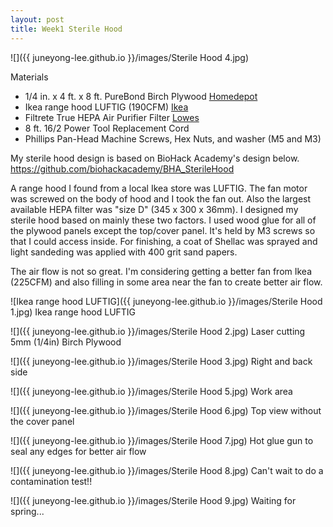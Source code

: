 ```yaml
---
layout: post
title: Week1 Sterile Hood
---
```


![]({{ juneyong-lee.github.io }}/images/Sterile Hood 4.jpg)

Materials
- 1/4 in. x 4 ft. x 8 ft. PureBond Birch Plywood [Homedepot](https://www.homedepot.com/p/Columbia-Forest-Products-1-4-in-x-4-ft-x-8-ft-PureBond-Birch-Plywood-165891/100092485)
- Ikea range hood LUFTIG (190CFM) [Ikea](https://www.ikea.com/us/en/catalog/products/20222533/)
- Filtrete True HEPA Air Purifier Filter [Lowes](https://www.lowes.com/pd/Filtrete-True-HEPA-Air-Purifier-Filter/1000772692)
- 8 ft. 16/2 Power Tool Replacement Cord
- Phillips Pan-Head Machine Screws, Hex Nuts, and washer (M5 and M3)

My sterile hood design is based on BioHack Academy's design below.
<https://github.com/biohackacademy/BHA_SterileHood>

A range hood I found from a local Ikea store was LUFTIG. The fan motor was screwed on the body of hood and I took the fan out. Also the largest available HEPA filter was "size D" (345 x 300 x 36mm). I designed my sterile hood based on mainly these two factors. I used wood glue for all of the plywood panels except the top/cover panel. It's held by M3 screws so that I could access inside. For finishing, a coat of Shellac was sprayed and light sandeding was applied with 400 grit sand papers.

The air flow is not so great. I'm considering getting a better fan from Ikea (225CFM) and also filling in some area near the fan to create better air flow. 

![Ikea range hood LUFTIG]({{ juneyong-lee.github.io }}/images/Sterile Hood 1.jpg)
Ikea range hood LUFTIG
  
![]({{ juneyong-lee.github.io }}/images/Sterile Hood 2.jpg)
Laser cutting 5mm (1/4in) Birch Plywood
  
![]({{ juneyong-lee.github.io }}/images/Sterile Hood 3.jpg)
Right and back side
  
![]({{ juneyong-lee.github.io }}/images/Sterile Hood 5.jpg)
Work area
  
![]({{ juneyong-lee.github.io }}/images/Sterile Hood 6.jpg)
Top view without the cover panel
  
![]({{ juneyong-lee.github.io }}/images/Sterile Hood 7.jpg)
Hot glue gun to seal any edges for better air flow
  
![]({{ juneyong-lee.github.io }}/images/Sterile Hood 8.jpg)
Can't wait to do a contamination test!!
  
![]({{ juneyong-lee.github.io }}/images/Sterile Hood 9.jpg)
Waiting for spring...
<BR>
